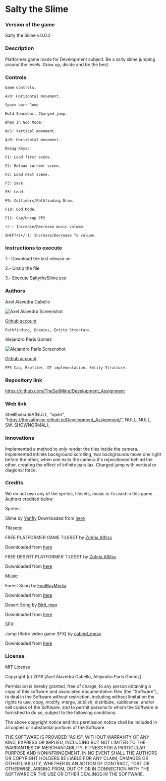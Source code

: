 ﻿# Salty the Slime

### Version of the game
Salty the Slime v.0.0.2

### Description
Platformer game made for Development subject. 
Be a salty slime jumping around the levels.
Grow up, divide and be the best.

### Controls
	Game Controls:
	
	A/D: Horizontal movement.

	Space bar: Jump

	Hold Spacebar: Charged jump.
	
	When in God Mode:
	
	W/S: Vertical movement.
	
	A/D: Horizontal movement.
	
	Debug Keys:
	
	F1: Load first scene.

	F2: Reload current scene.

	F3: Load next scene.

	F5: Save.

	F6: Load.

	F9: Colliders/Pathfinding Draw.

	F10: God Mode.
	
	F11: Cap/Uncap FPS

	+/-: Increase/Decrease music volume.
	
	SHIFT+(+/-): Increase/Decrease fx volume.

### Instructions to execute

1.- Download the last release on

2.- Unzip the file

3.- Execute SaltytheSlime.exe

### Authors
Axel Alavedra Cabello

![Axel Alavedra Screenshot](https://raw.githubusercontent.com/AlmaCeax/ProjectI-AlmaCeax/master/Wiki/0.Home/axel.jpg)

[Github account](https://github.com/AxelAlavedra)


	Pathfinding, Enemies, Entity Structure.

Alejandro París Gómez

![Alejandro París Screenshot](https://raw.githubusercontent.com/AlmaCeax/ProjectI-AlmaCeax/master/Wiki/0.Home/alejandro.jpg)

[Github account](https://github.com/AlejandroParis)

	FPS Cap, Brofiler, DT implementation, Entity Structure.

### Repository link
https://github.com/TheSaltMine/Development_Assignment

### Web link
ShellExecuteA(NULL, "open", “https://thesaltmine.github.io/Development_Assignment/”, NULL, NULL, SW_SHOWNORMAL);

### Innovations

Implemented a method to only render the tiles inside the camera.
Implemented infinite background scrolling, two backgrounds move one right before the other, 
when one exits the camera it's repositioned behind the other, creating the effect of infinite parallax.
Charged jump with vertical or diagional force.

### Credits

We do not own any of the sprites, tilesets, music or fx used in this game. Authors credited below

Sprites: 
	
Slime by [Yanfly](http://yanfly.moe/)
Downloaded from [here](http://yanfly.moe/wp-content/uploads/2015/12/Slime1_1.png)

Tilesets: 

FREE PLATFORMER GAME TILESET by [Zuhria Alfitra](https://www.gameart2d.com/)

Downloaded from [here](https://www.gameart2d.com/free-platformer-game-tileset.html)
	
FREE DESERT PLATFORMER TILESET by [Zuhria Alfitra](https://www.gameart2d.com/)

Downloaded from [here](https://www.gameart2d.com/free-desert-platformer-tileset.html)

Music: 

Forest Song by [FoolBoyMedia](https://freesound.org/people/FoolBoyMedia/)

Downloaded from [here](https://freesound.org/people/FoolBoyMedia/sounds/219017/)

Desert Song by [Bird_man](https://freesound.org/people/Bird_man/)

Downloaded from [here](https://freesound.org/people/Bird_man/sounds/401795/)

SFX: 

Jump (Retro video game SFX) by [cabled_mess](https://freesound.org/people/cabled_mess/)

Downloaded from [here](https://freesound.org/people/cabled_mess/sounds/350900/)

### License

MIT License

Copyright (c) 2018 [Axel Alavedra Cabello, Alejandro París Gómez]

Permission is hereby granted, free of charge, to any person obtaining a copy
of this software and associated documentation files (the "Software"), to deal
in the Software without restriction, including without limitation the rights
to use, copy, modify, merge, publish, distribute, sublicense, and/or sell
copies of the Software, and to permit persons to whom the Software is
furnished to do so, subject to the following conditions:

The above copyright notice and this permission notice shall be included in all
copies or substantial portions of the Software.

THE SOFTWARE IS PROVIDED "AS IS", WITHOUT WARRANTY OF ANY KIND, EXPRESS OR
IMPLIED, INCLUDING BUT NOT LIMITED TO THE WARRANTIES OF MERCHANTABILITY,
FITNESS FOR A PARTICULAR PURPOSE AND NONINFRINGEMENT. IN NO EVENT SHALL THE
AUTHORS OR COPYRIGHT HOLDERS BE LIABLE FOR ANY CLAIM, DAMAGES OR OTHER
LIABILITY, WHETHER IN AN ACTION OF CONTRACT, TORT OR OTHERWISE, ARISING FROM,
OUT OF OR IN CONNECTION WITH THE SOFTWARE OR THE USE OR OTHER DEALINGS IN THE
SOFTWARE.
